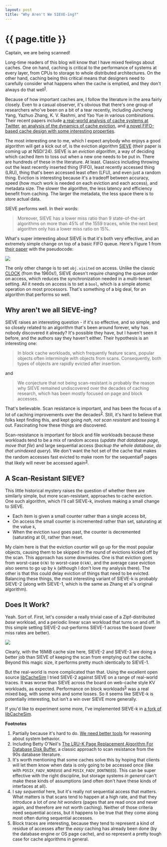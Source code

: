 ```yaml
---
layout: post
title: "Why Aren't We SIEVE-ing?"
---
```


{{ page.title }}
================

<p class="meta">Captain, we are being scanned!</p>

Long-time readers of this blog will know that I have mixed feelings about caches. One on hand, caching is critical to the performance of systems at every layer, from CPUs to storage to whole distributed architectures. On the other hand, caching being this critical means that designers need to carefully consider what happens when the cache is emptied, and they don't always do that well<sup>[1](#foot1)</sup>.

Because of how important caches are, I follow the literature in the area fairly closely. Even to a casual observer, it's obvious that there's one group of researchers who've been on a bit of a tear recently, including Juncheng Yang, Yazhuo Zhang, K. V. Rashmi, and Yao Yue in various combinations. Their recent papers include [a real-world analysis of cache systems at Twitter](https://www.usenix.org/system/files/osdi20-yang.pdf), [an analysis of the dynamics of cache eviction](https://jasony.me/publication/hotos23-qdlp.pdf), and [a novel FIFO-based cache design with some interesting properties](https://dl.acm.org/doi/10.1145/3600006.3613147).

The most interesting one to me, which I expect anybody who enjoys a good algorithm will get a kick out of, is the eviction algorithm [SIEVE](https://junchengyang.com/publication/nsdi24-SIEVE.pdf) (their paper is coming up at NSDI'24). SIEVE is an *eviction algorithm*, a way of deciding which cached item to toss out when a new one needs to be put in. There are hundreds of these in the literature. At least. Classics including throwing out the least recently inserted thing (FIFO), least recently accessed thing (LRU), thing that's been accessed least often (LFU), and even just a random thing. Eviction is interesting because it's a tradeoff between accuracy, speed (how much work is needed on each eviction and each access), and metadata size. The slower the algorithm, the less latency and efficiency benefit from caching. The larger the metadata, the less space there is to store actual data.

SIEVE performs well. In their words:

> Moreover, SIEVE has a lower miss ratio than 9 state-of-the-art algorithms on more than 45% of the 1559 traces, while the next best algorithm only has a lower miss ratio on 15%.

What's super interesting about SIEVE is that it's both very effective, and an extremely simple change on top of a basic FIFO queue. Here's Figure 1 from [their paper](https://junchengyang.com/publication/nsdi24-SIEVE.pdf) with the pseudocode:

![](/blog/images/sieve_figure_1.png)

The only other change is to set `obj.visited` on access. Unlike the classic [CLOCK](https://www.multicians.org/paging-experiment.pdf) (from the 1960s!), SIEVE doesn't require changing the queue order on access, which reduces the synchronization needed in a multi-tenant setting. All it needs on access is to set a `bool`, which is a simple atomic operation on most processors. That's something of a big deal, for an algorithm that performs so well.

Why aren't we all SIEVE-ing?
----------------------------

SIEVE raises an interesting question - if it's so effective, and so simple, and so closely related to an algorithm that's been around forever, why has nobody discovered it already? It's possible they have, but I haven't seen it before, and the authors say they haven't either. Their hypothesis is an interesting one:

> In block cache workloads, which frequently feature scans, popular objects often intermingle with objects from scans. Consequently, both types of objects are rapidly evicted after insertion.

and

> We conjecture that not being scan-resistant is probably the reason why SIEVE remained undiscovered over the decades of caching research, which has been mostly focused on page and block accesses.

That's believable. Scan resistance is important, and has been the focus of a lot of caching improvements over the decades<sup>[2](#foot2)</sup>. Still, it's hard to believe that folks kept finding this, and kept going *nah, not scan resistant* and tossing it out. Fascinating how these things are discovered.

Scan-resistance is important for block and file workloads because these workloads tend to be a mix of random access (*update that database page*, *move that file*) and large sequential access (*backup the whole database*, *do that unindexed query*). We don't want the hot set of the cache that makes the random accesses fast evicted to make room for the sequential<sup>[4](#foot4)</sup> pages that likely will never be accessed again<sup>[3](#foot3)</sup>.

A Scan-Resistant SIEVE?
-----------------------

This little historical mystery raises the question of whether there are similarly simple, but more scan-resistant, approaches to cache eviction. One such algorithm, which I'll call SIEVE-k, involves making a small change to SIEVE.

 * Each item is given a small counter rather than a single access bit,
 * On access the small counter is incremented rather than set, saturating at the value `k`,
 * When the eviction `hand` goes past, the counter is decremented (saturating at 0), rather than reset.

My claim here is that the eviction counter will go up for the most popular objects, causing them to be skipped in the round of evictions kicked off by the scan. This approach has some downsides. One is that eviction goes from worst-case `O(N)` to worst-case `O(kN)`, and the average case eviction also seems to go up by `k` (although I don't love my analysis there). The other is that this could delay eviction of things that need to be evicted. Balancing these things, the most interesting variant of SIEVE-k is probably SIEVE-2 (along with SIEVE-1, which is the same as Zhang et al's original algorithm).

Does It Work?
-------------

Yeah. Sort of. First, let's consider a really trivial case of a Zipf-distributed *base* workload, and a periodic linear scan workload that turns on and off. In this simple setting SIEVE-2 out-performs SIEVE-1 across the board (lower miss rates are better).

![](/blog/images/sieve_k_results.png)

Clearly, with the 16MiB cache size here, SIEVE-2 and SIEVE-3 are doing a better job than SIEVE of keeping the scan from emptying out the cache. Beyond this magic size, it performs pretty much identically to SIEVE-1.

But the real-world is more complicated than that. Using the excellent open source [libCacheSim](https://github.com/cacheMon/libCacheSim) I tried SIEVE-2 against SIEVE on a range of real-world traces. It was worse than SIEVE across the board on web-cache style KV workloads, as expected. Performance on block workloads<sup>[5](#foot5)</sup> was a real mixed bag, with some wins and some losses. So it seems like SIEVE-k is potentially interesting, but isn't a win over SIEVE more generally.

If you'd like to experiment some more, I've implemented SIEVE-k in [a fork of libCacheSim](https://github.com/mbrooker/libCacheSim).

**Footnotes**

 1. <a name="foot1"></a> Partially because it's hard to do. [We need better tools](https://brooker.co.za/blog/2022/06/02/formal.html) for reasoning about system behavior.
 2. <a name="foot2"></a> Including Betty O'Neil's [The LRU-K Page Replacement Algorithm For Database Disk Buffer](https://dl.acm.org/doi/pdf/10.1145/170036.170081), a classic approach to scan resistance from the 90s database literature.
 3. <a name="foot3"></a> It's worth mentioning that some caches solve this by hoping that clients will let them know when data is only going to be accessed once (like with `POSIX_FADV_NOREUSE` and `POSIX_FADV_DONTNEED`). This can be super effective with the right discipline, but storage systems *in general* can't make these kinds of assumptions (and often don't have these kinds of interfaces at all).
 4. <a name="foot4"></a> I say *sequential* here, but it's really not sequential access that matters. What matters is that scans tend to happen at a high rate, and that they introduce a lot of *one hit wonders* (pages that are read once and never again, and therefore are not worth caching). Neither of those criteria need sequential access, but it happens to be true that they come along most often during sequential accesses.
 5. <a name="foot5"></a> Block traces are interesting, because they tend to represent a kind of residue of accesses after the *easy* caching has already been done (by the database engine or OS page cache), and so represent a pretty tough case for cache algorithms in general.